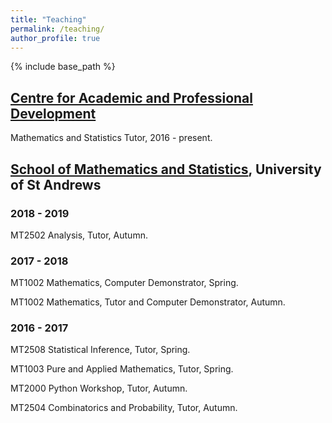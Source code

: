 ```yaml
---
title: "Teaching"
permalink: /teaching/
author_profile: true
---
```

{% include base_path %}

## [Centre for Academic and Professional Development](https://www.st-andrews.ac.uk/capod/)
Mathematics and Statistics Tutor, 2016 - present.

## [School of Mathematics and Statistics](https://www.st-andrews.ac.uk/maths/), University of St Andrews

### 2018 - 2019
MT2502 Analysis, Tutor, Autumn.

### 2017 - 2018
MT1002 Mathematics, Computer Demonstrator, Spring.

MT1002 Mathematics, Tutor and Computer Demonstrator, Autumn.

### 2016 - 2017
MT2508 Statistical Inference, Tutor, Spring.  

MT1003 Pure and Applied Mathematics, Tutor, Spring.

MT2000 Python Workshop, Tutor, Autumn.

MT2504 Combinatorics and Probability, Tutor, Autumn. 
